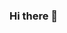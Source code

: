 ### Hi there 👋

<!--
**vishwamraval/vishwamraval** is a ✨ _special_ ✨ repository because its `README.md` (this file) appears on your GitHub profile.

Here are some ideas to get you started:

- 🔭 I’m currently working on Adomate
- 🌱 I’m currently learning Go
- 👯 I’m looking to collaborate on Frontend, Backend, Security
- 📫 How to reach me: https://www.linkedin.com/in/vishwamr/
- 😄 Pronouns: He/Him
- ⚡ Fun fact: I have lived in 3 countries and I know how to read and write in 5 languages
-->
